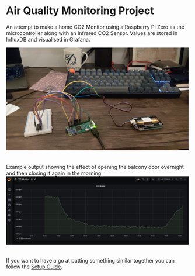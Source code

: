 # Air Quality Monitoring Project
An attempt to make a home CO2 Monitor using a Raspberry Pi Zero as the microcontroller along with an Infrared CO2 Sensor. Values are stored in InfluxDB and visualised in Grafana.

<img src="images/setup/prototype.jpg" alt="Cabled up prototype" width="500"/>

<br />
<br />
<br />
Example output showing the effect of opening the balcony door overnight and then closing it again in the morning:

<img src="images/grafana/output.jpg" alt="Grafana Output" width="500"/>

<br />
<br />

If you want to have a go at putting something similar together you can follow the [Setup Guide](Setup_Guide.md).
